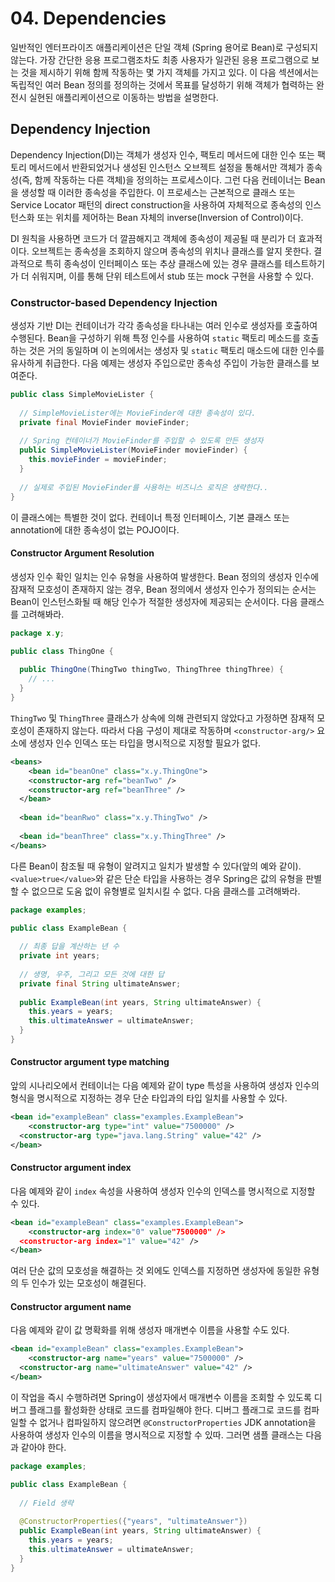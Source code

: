 # 04. Dependencies

일반적인 엔터프라이즈 애플리케이션은 단일 객체 (Spring 용어로 Bean)로 구성되지 않는다. 가장 간단한 응용 프로그램조차도 최종 사용자가 일관된 응용 프로그램으로 보는 것을 제시하기 위해 함께 작동하는 몇 가지 객체를 가지고 있다. 이 다음 섹션에서는 독립적인 여러 Bean 정의를 정의하는 것에서 목표를 달성하기 위해 객체가 협력하는 완전시 실현된 애플리케이션으로 이동하는 방법을 설명한다.

## Dependency Injection

Dependency Injection(DI)는 객체가 생성자 인수, 팩토리 메서드에 대한 인수 또는 팩토리 메서드에서 반환되었거나 생성된 인스턴스 오브젝트 설정을 통해서만 객체가 종속성(즉, 함께 작동하는 다른 객체)을 정의하는 프로세스이다. 그런 다음 컨테이너는 Bean을 생성할 때 이러한 종속성을 주입한다. 이 프로세스는 근본적으로 클래스 또는 Service Locator 패턴의 direct construction을 사용하여 자체적으로 종속성의 인스턴스화 또는 위치를 제어하는 Bean 자체의 inverse(Inversion of Control)이다.

DI 원칙을 사용하면 코드가 더 깔끔해지고 객체에 종속성이 제공될 때 분리가 더 효과적이다. 오브젝트는 종속성을 조회하지 않으며 종속성의 위치나 클래스를 알지 못한다. 결과적으로 특히 종속성이 인터페이스 또는 추상 클래스에 있는 경우 클래스를 테스트하기가 더 쉬워지며, 이를 통해 단위 테스트에서 stub 또는 mock 구현을 사용할 수 있다.

### Constructor-based Dependency Injection

생성자 기반 DI는 컨테이너가 각각 종속성을 타나내는 여러 인수로 생성자를 호출하여 수행된다. Bean을 구성하기 위해 특정 인수를 사용하여 `static` 팩토리 메소드를 호출하는 것은 거의 동일하며 이 논의에서는 생성자 및 `static` 팩토리 매소드에 대한 인수를 유사하게 취급한다. 다음 예제는 생성자 주입으로만 종속성 주입이 가능한 클래스를 보여준다.

```java
public class SimpleMovieLister {
  
  // SimpleMovieLister에는 MovieFinder에 대한 종속성이 있다.
  private final MovieFinder movieFinder;
  
  // Spring 컨테이너가 MovieFinder를 주입할 수 있도록 만든 생성자
  public SimpleMovieLister(MovieFinder movieFinder) {
    this.movieFinder = movieFinder;
  }
  
  // 실제로 주입된 MovieFinder를 사용하는 비즈니스 로직은 생략한다..
}
```

이 클래스에는 특별한 것이 없다. 컨테이너 특정 인터페이스, 기본 클래스 또는 annotation에 대한 종속성이 없는 POJO이다.

#### Constructor Argument Resolution

생성자 인수 확인 일치는 인수 유형을 사용하여 발생한다. Bean 정의의 생성자 인수에 잠재적 모호성이 존재하지 않는 경우, Bean 정의에서 생성자 인수가 정의되는 순서는 Bean이 인스턴스화될 때 해당 인수가 적절한 생성자에 제공되는 순서이다. 다음 클래스를 고려해봐라.

```java
package x.y;

public class ThingOne {
  
  public ThingOne(ThingTwo thingTwo, ThingThree thingThree) {
    // ...
  }
}
```

`ThingTwo` 및 `ThingThree` 클래스가 상속에 의해 관련되지 않았다고 가정하면 잠재적 모호성이 존재하지 않는다. 따라서 다음 구성이 제대로 작동하며 `<constructor-arg/>` 요소에 생성자 인수 인덱스 또는 타입을 명시적으로 지정할 필요가 없다.

```xml
<beans>
	<bean id="beanOne" class="x.y.ThingOne">
  	<constructor-arg ref="beanTwo" />
    <constructor-arg ref="beanThree" />
  </bean>
  
  <bean id="beanRwo" class="x.y.ThingTwo" />
  
  <bean id="beanThree" class="x.y.ThingThree" /> 
</beans>
```

다른 Bean이 참조될 때 유형이 알려지고 일치가 발생할 수 있다(앞의 예와 같이). `<value>true</value>`와 같은 단순 타입을 사용하는 경우 Spring은 값의 유형을 판별할 수 없으므로 도움 없이 유형별로 일치시킬 수 없다. 다음 클래스를 고려해봐라.

```java
package examples;

public class ExampleBean {
  
  // 최종 답을 계산하는 년 수
  private int years;
  
  // 생명, 우주, 그리고 모든 것에 대한 답
  private final String ultimateAnswer;
  
  public ExampleBean(int years, String ultimateAnswer) {
    this.years = years;
    this.ultimateAnswer = ultimateAnswer;
  }
}
```

#### Constructor argument type matching

앞의 시나리오에서 컨테이너는 다음 예제와 같이 type 특성을 사용하여 생성자 인수의 형식을 명시적으로 지정하는 경우 단순 타입과의 타입 일치를 사용할 수 있다.

```xml
<bean id="exampleBean" class="examples.ExampleBean">
	<constructor-arg type="int" value="7500000" />
  <constructor-arg type="java.lang.String" value="42" />
</bean>
```

#### Constructor argument index

다음 예제와 같이 `index` 속성을 사용하여 생성자 인수의 인덱스를 명시적으로 지정할 수 있다.

```xml
<bean id="exampleBean" class="examples.ExampleBean">
	<constructor-arg index="0" value"7500000" />
  <constructor-arg index="1" value="42" />
</bean>
```

여러 단순 값의 모호성을 해결하는 것 외에도 인덱스를 지정하면 생성자에 동일한 유형의 두 인수가 있는 모호성이 해결된다.

#### Constructor argument name

다음 예제와 같이 값 명확화를 위해 생성자 매개변수 이름을 사용할 수도 있다.

```xml
<bean id="exampleBean" class="examples.ExampleBean">
	<constructor-arg name="years" value="7500000" />
  <constructor-arg name="ultimateAnswer" value="42" />
</bean>
```

이 작업을 즉시 수행하려면 Spring이 생성자에서 매개변수 이름을 조회할 수 있도록 디버그 플래그를 활성화한 상태로 코드를 컴파일해야 한다. 디버그 플래그로 코드를 컴파일할 수 없거나 컴파일하지 않으려면 `@ConstructorProperties` JDK annotation을 사용하여 생성자 인수의 이름을 명시적으로 지정할 수 있따. 그러면 샘플 클래스는 다음과 같아야 한다.

```java
package examples;

public class ExampleBean {
  
  // Field 생략
  
  @ConstructorProperties({"years", "ultimateAnswer"})
  public ExampleBean(int years, String ultimateAnswer) {
    this.years = years;
    this.ultimateAnswer = ultimateAnswer;
  }
}
```

